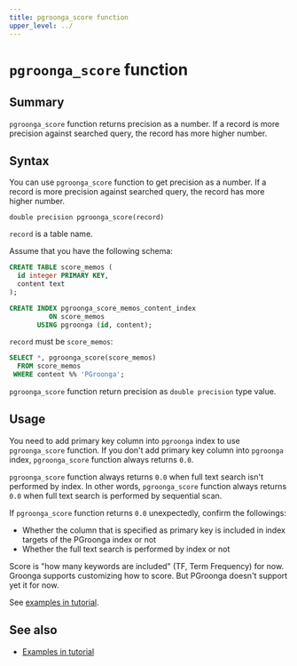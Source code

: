 ```yaml
---
title: pgroonga_score function
upper_level: ../
---
```


# `pgroonga_score` function

## Summary

`pgroonga_score` function returns precision as a number. If a record is more precision against searched query, the record has more higher number.

## Syntax

You can use `pgroonga_score` function to get precision as a number. If a record is more precision against searched query, the record has more higher number.

```text
double precision pgroonga_score(record)
```

`record` is a table name.

Assume that you have the following schema:

```sql
CREATE TABLE score_memos (
  id integer PRIMARY KEY,
  content text
);

CREATE INDEX pgroonga_score_memos_content_index
          ON score_memos
       USING pgroonga (id, content);
```

`record` must be `score_memos`:

```sql
SELECT *, pgroonga_score(score_memos)
  FROM score_memos
 WHERE content %% 'PGroonga';
```

`pgroonga_score` function return precision as `double precision` type value.

## Usage

You need to add primary key column into `pgroonga` index to use `pgroonga_score` function. If you don't add primary key column into `pgroonga` index, `pgroonga_score` function always returns `0.0`.

`pgroonga_score` function always returns `0.0` when full text search isn't performed by index. In other words, `pgroonga_score` function always returns `0.0` when full text search is performed by sequential scan.

If `pgroonga_score` function returns `0.0` unexpectedly, confirm the followings:

  * Whether the column that is specified as primary key is included in index targets of the PGroonga index or not
  * Whether the full text search is performed by index or not

Score is "how many keywords are included" (TF, Term Frequency) for now. Groonga supports customizing how to score. But PGroonga doesn't support yet it for now.

See [examples in tutorial](../../tutorial/#score).

## See also

  * [Examples in tutorial](../../tutorial/#score)
